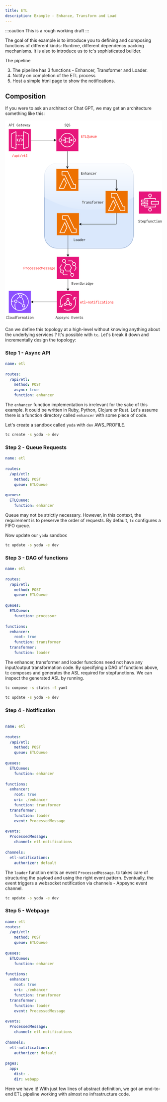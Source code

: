 ```yaml
---
title: ETL
description: Example - Enhance, Transform and Load
---
```


:::caution
This is a rough working draft
:::

The goal of this example is to introduce you to defining and composing functions of different kinds: Runtime, different dependency packing mechanisms. It is also to introduce us to tc's sophisticated builder.

The pipeline


3. The pipeline has 3 functions - Enhancer, Transformer and Loader.
4. Notify on completion of the ETL process
5. Host a simple html page to show the notifications.


## Composition

If you were to ask an architect or Chat GPT, we may get an architecture something like this:

[![Etl image]][Etl source]

[Etl image]: ../../../assets/etl.png
[Etl source]: ../../../assets/etl.png

Can we define this topology at a high-level without knowing anything about the underlying services ? It's possible with `tc`.
Let's break it down and incrementally design the topology:

### Step 1 - Async API

```yaml  title="topology.yml"
name: etl

routes:
  /api/etl:
    method: POST
    async: true
    function: enhancer
```

The `enhancer` function implementation is irrelevant for the sake of this example. It could be written in Ruby, Python, Clojure or Rust. Let's assume there is a function directory called `enhancer` with some piece of code.

Let's create a sandbox called `yoda` with `dev` AWS_PROFILE.

```sh
tc create -s yoda -e dev
```

### Step 2 - Queue Requests


```yaml title="topology.yml"
name: etl

routes:
  /api/etl:
    method: POST
    queue: ETLQueue

queues:
  ETLQueue:
    function: enhancer
```

Queue may not be strictly necessary. However, in this context, the requirement is to preserve the order of requests. By default, `tc` configures a FIFO queue.

Now update our `yoda` sandbox

```sh
tc update -s yoda -e dev
```

### Step 3 - DAG of functions

```yaml title="topology.yml"
name: etl

routes:
  /api/etl:
    method: POST
    queue: ETLQueue

queues:
  ETLQueue:
    function: processor

functions:
  enhancer:
    root: true
    function: transformer
  transformer:
    function: loader


```

The enhancer, transformer and loader functions need not have any input/output transformation code. By specifying a DAG of functions above, tc composes and generates the ASL required for stepfunctions. We can inspect the generated ASL by running.

```sh
tc compose -s states -f yaml
```

```sh
tc update -s yoda -e dev
```


### Step 4 - Notification

```yaml title="topology.yml"

name: etl

routes:
  /api/etl:
    method: POST
    queue: ETLQueue

queues:
  ETLQueue:
    function: enhancer

functions:
  enhancer:
    root: true
    uri: ./enhancer
    function: transformer
  transformer:
    function: loader
    event: ProcessedMessage

events:
  ProcessedMessage:
    channel: etl-notifications

channels:
  etl-notifications:
    authorizer: default
```

The `loader` function emits an event `ProcessedMessage`. tc takes care of structuring the payload and using the right event pattern. Eventually, the event triggers a websocket notification via channels - Appsync event channel.


```sh
tc update -s yoda -e dev
```


### Step 5 - Webpage


```yaml title="topology.yml"
name: etl
routes:
  /api/etl:
    method: POST
    queue: ETLQueue

queues:
  ETLQueue:
    function: enhancer

functions:
  enhancer:
    root: true
    uri: ./enhancer
    function: transformer
  transformer:
    function: loader
    event: ProcessedMessage

events:
  ProcessedMessage:
    channel: etl-notifications

channels:
  etl-notifications:
    authorizer: default

pages:
  app:
    dist: .
    dir: webapp

```

Here we have it! With just few lines of abstract definition, we got an end-to-end ETL pipeline working with almost no infrastructure code.
